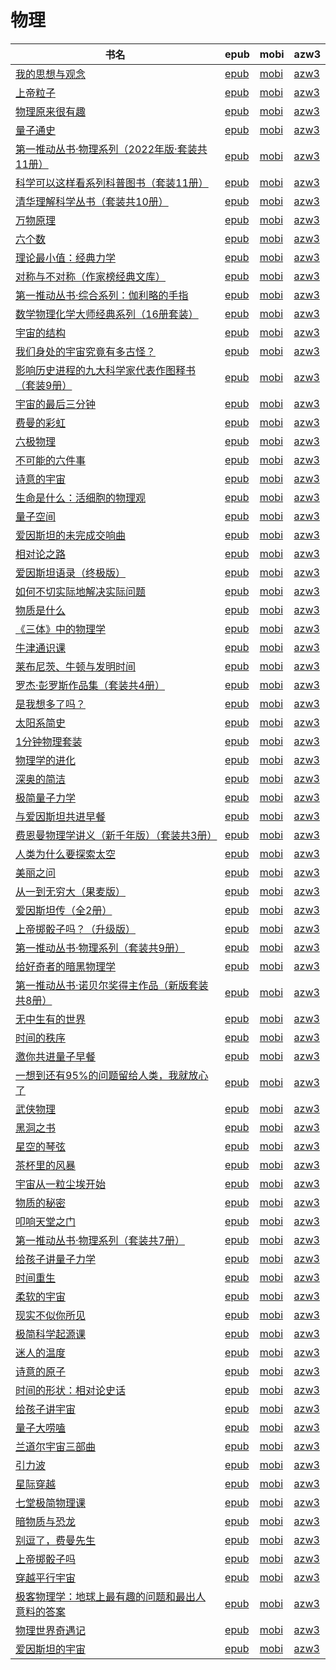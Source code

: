 # 物理

| 书名 | epub | mobi | azw3 |
| --- | --- | --- | --- |
| [我的思想与观念](http://ct.dalanmei.com/f/31084289-771246435-80fac1) | [epub](http://ct.dalanmei.com/f/31084289-771246435-80fac1) | [mobi](http://ct.dalanmei.com/f/31084289-771231166-eb4274) | [azw3](http://ct.dalanmei.com/f/31084289-771236258-313b89) |
| [上帝粒子](http://ct.dalanmei.com/f/31084289-771246898-e26cbb) | [epub](http://ct.dalanmei.com/f/31084289-771246898-e26cbb) | [mobi](http://ct.dalanmei.com/f/31084289-771231698-e6019a) | [azw3](http://ct.dalanmei.com/f/31084289-771236599-3e08a1) |
| [物理原来很有趣](http://ct.dalanmei.com/f/31084289-771247254-881090) | [epub](http://ct.dalanmei.com/f/31084289-771247254-881090) | [mobi](http://ct.dalanmei.com/f/31084289-771232194-bc023f) | [azw3](http://ct.dalanmei.com/f/31084289-771240275-c025f7) |
| [量子通史](http://ct.dalanmei.com/f/31084289-771247337-59871c) | [epub](http://ct.dalanmei.com/f/31084289-771247337-59871c) | [mobi](http://ct.dalanmei.com/f/31084289-771228349-eb802e) | [azw3](http://ct.dalanmei.com/f/31084289-771232403-487bc7) |
| [第一推动丛书·物理系列（2022年版·套装共11册）](http://ct.dalanmei.com/f/31084289-771241336-76201a) | [epub](http://ct.dalanmei.com/f/31084289-771241336-76201a) | [mobi](http://ct.dalanmei.com/f/31084289-771229875-efccd0) | [azw3](http://ct.dalanmei.com/f/31084289-771233441-e3f671) |
| [科学可以这样看系列科普图书（套装11册）](http://ct.dalanmei.com/f/31084289-771246344-bf96a6) | [epub](http://ct.dalanmei.com/f/31084289-771246344-bf96a6) | [mobi](http://ct.dalanmei.com/f/31084289-771230833-bd7a82) | [azw3](http://ct.dalanmei.com/f/31084289-771236083-491bec) |
| [清华理解科学丛书（套装共10册）](http://ct.dalanmei.com/f/31084289-601222537-0ce916) | [epub](http://ct.dalanmei.com/f/31084289-601222537-0ce916) | [mobi](http://ct.dalanmei.com/f/31084289-601222134-34fc36) | [azw3](http://ct.dalanmei.com/f/31084289-601222424-4ce49e) |
| [万物原理](http://ct.dalanmei.com/f/31084289-589491767-9a1dd0) | [epub](http://ct.dalanmei.com/f/31084289-589491767-9a1dd0) | [mobi](http://ct.dalanmei.com/f/31084289-589444209-96d85e) | [azw3](http://ct.dalanmei.com/f/31084289-589487601-c349e9) |
| [六个数](http://ct.dalanmei.com/f/31084289-577383790-018a1c) | [epub](http://ct.dalanmei.com/f/31084289-577383790-018a1c) | [mobi](http://ct.dalanmei.com/f/31084289-577376382-9acf53) | [azw3](http://ct.dalanmei.com/f/31084289-577384254-03ac0b) |
| [理论最小值：经典力学](http://ct.dalanmei.com/f/31084289-577383810-1d6a41) | [epub](http://ct.dalanmei.com/f/31084289-577383810-1d6a41) | [mobi](http://ct.dalanmei.com/f/31084289-577376477-87c993) | [azw3](http://ct.dalanmei.com/f/31084289-577384262-fdc891) |
| [对称与不对称（作家榜经典文库）](http://ct.dalanmei.com/f/31084289-575337843-4a8767) | [epub](http://ct.dalanmei.com/f/31084289-575337843-4a8767) | [mobi](http://ct.dalanmei.com/f/31084289-575257029-6d7c5b) | [azw3](http://ct.dalanmei.com/f/31084289-575310830-8abf13) |
| [第一推动丛书·综合系列：伽利略的手指](http://ct.dalanmei.com/f/31084289-570300381-007075) | [epub](http://ct.dalanmei.com/f/31084289-570300381-007075) | [mobi](http://ct.dalanmei.com/f/31084289-570174955-9f5581) | [azw3](http://ct.dalanmei.com/f/31084289-570369688-406bb7) |
| [数学物理化学大师经典系列（16册套装）](http://ct.dalanmei.com/f/31084289-570325769-2e81e7) | [epub](http://ct.dalanmei.com/f/31084289-570325769-2e81e7) | [mobi](http://ct.dalanmei.com/f/31084289-570154935-33dae0) | [azw3](http://ct.dalanmei.com/f/31084289-571395386-46768c) |
| [宇宙的结构](http://ct.dalanmei.com/f/31084289-570352585-9d901a) | [epub](http://ct.dalanmei.com/f/31084289-570352585-9d901a) | [mobi](http://ct.dalanmei.com/f/31084289-570160536-a40447) | [azw3](http://ct.dalanmei.com/f/31084289-571401051-55ab84) |
| [我们身处的宇宙究竟有多古怪？](http://ct.dalanmei.com/f/31084289-570357523-3ec76d) | [epub](http://ct.dalanmei.com/f/31084289-570357523-3ec76d) | [mobi](http://ct.dalanmei.com/f/31084289-570148532-08ca2e) | [azw3](http://ct.dalanmei.com/f/31084289-571404859-c80512) |
| [影响历史进程的九大科学家代表作图释书（套装9册）](http://ct.dalanmei.com/f/31084289-570357622-28d193) | [epub](http://ct.dalanmei.com/f/31084289-570357622-28d193) | [mobi](http://ct.dalanmei.com/f/31084289-570149974-0eecf3) | [azw3](http://ct.dalanmei.com/f/31084289-571405661-c4d0b9) |
| [宇宙的最后三分钟](http://ct.dalanmei.com/f/31084289-570357693-e2322d) | [epub](http://ct.dalanmei.com/f/31084289-570357693-e2322d) | [mobi](http://ct.dalanmei.com/f/31084289-570150749-ebb5c6) | [azw3](http://ct.dalanmei.com/f/31084289-571405809-53a348) |
| [费曼的彩虹](http://ct.dalanmei.com/f/31084289-570251262-7c7fd9) | [epub](http://ct.dalanmei.com/f/31084289-570251262-7c7fd9) | [mobi](http://ct.dalanmei.com/f/31084289-569464455-0aef99) | [azw3](http://ct.dalanmei.com/f/31084289-571411076-477ae9) |
| [六极物理](http://ct.dalanmei.com/f/31084289-570252317-a27300) | [epub](http://ct.dalanmei.com/f/31084289-570252317-a27300) | [mobi](http://ct.dalanmei.com/f/31084289-569464664-ac4541) | [azw3](http://ct.dalanmei.com/f/31084289-571411442-046c04) |
| [不可能的六件事](http://ct.dalanmei.com/f/31084289-570256820-5e573b) | [epub](http://ct.dalanmei.com/f/31084289-570256820-5e573b) | [mobi](http://ct.dalanmei.com/f/31084289-570107664-e9b1db) | [azw3](http://ct.dalanmei.com/f/31084289-571415307-5b0be3) |
| [诗意的宇宙](http://ct.dalanmei.com/f/31084289-570239717-fdea91) | [epub](http://ct.dalanmei.com/f/31084289-570239717-fdea91) | [mobi](http://ct.dalanmei.com/f/31084289-569452776-36e74a) | [azw3](http://ct.dalanmei.com/f/31084289-571419659-5cbace) |
| [生命是什么：活细胞的物理观](http://ct.dalanmei.com/f/31084289-572067697-4f9495) | [epub](http://ct.dalanmei.com/f/31084289-572067697-4f9495) | [mobi](http://ct.dalanmei.com/f/31084289-571731107-6961ab) | [azw3](http://ct.dalanmei.com/f/31084289-572086362-8ca238) |
| [量子空间](http://ct.dalanmei.com/f/31084289-572080721-71855f) | [epub](http://ct.dalanmei.com/f/31084289-572080721-71855f) | [mobi](http://ct.dalanmei.com/f/31084289-571729448-f64636) | [azw3](http://ct.dalanmei.com/f/31084289-572108519-3990f0) |
| [爱因斯坦的未完成交响曲](http://ct.dalanmei.com/f/31084289-572085084-5d27a7) | [epub](http://ct.dalanmei.com/f/31084289-572085084-5d27a7) | [mobi](http://ct.dalanmei.com/f/31084289-571729004-8c607f) | [azw3](http://ct.dalanmei.com/f/31084289-572112322-91311f) |
| [相对论之路](http://ct.dalanmei.com/f/31084289-572085121-fd3d1e) | [epub](http://ct.dalanmei.com/f/31084289-572085121-fd3d1e) | [mobi](http://ct.dalanmei.com/f/31084289-571729000-1ecc1b) | [azw3](http://ct.dalanmei.com/f/31084289-572112337-c6676d) |
| [爱因斯坦语录（终极版）](http://ct.dalanmei.com/f/31084289-572087541-3dba8c) | [epub](http://ct.dalanmei.com/f/31084289-572087541-3dba8c) | [mobi](http://ct.dalanmei.com/f/31084289-571728679-c09a1a) | [azw3](http://ct.dalanmei.com/f/31084289-572112652-356e6f) |
| [如何不切实际地解决实际问题](http://ct.dalanmei.com/f/31084289-572109532-ffe73d) | [epub](http://ct.dalanmei.com/f/31084289-572109532-ffe73d) | [mobi](http://ct.dalanmei.com/f/31084289-571726027-8e10ca) | [azw3](http://ct.dalanmei.com/f/31084289-572115615-d37352) |
| [物质是什么](http://ct.dalanmei.com/f/31084289-572112350-f77344) | [epub](http://ct.dalanmei.com/f/31084289-572112350-f77344) | [mobi](http://ct.dalanmei.com/f/31084289-571723870-7bef7c) | [azw3](http://ct.dalanmei.com/f/31084289-572116247-d5095d) |
| [《三体》中的物理学](http://ct.dalanmei.com/f/31084289-572112677-a34ac0) | [epub](http://ct.dalanmei.com/f/31084289-572112677-a34ac0) | [mobi](http://ct.dalanmei.com/f/31084289-571723127-30b27b) | [azw3](http://ct.dalanmei.com/f/31084289-572116935-23fa45) |
| [牛津通识课](http://ct.dalanmei.com/f/31084289-572113890-7aef4e) | [epub](http://ct.dalanmei.com/f/31084289-572113890-7aef4e) | [mobi](http://ct.dalanmei.com/f/31084289-571715396-8f0988) | [azw3](http://ct.dalanmei.com/f/31084289-572121967-3d5548) |
| [莱布尼茨、牛顿与发明时间](http://ct.dalanmei.com/f/31084289-572114594-799ec9) | [epub](http://ct.dalanmei.com/f/31084289-572114594-799ec9) | [mobi](http://ct.dalanmei.com/f/31084289-571712536-37130e) | [azw3](http://ct.dalanmei.com/f/31084289-572132060-6964d0) |
| [罗杰·彭罗斯作品集（套装共4册）](http://ct.dalanmei.com/f/31084289-572114676-cee52c) | [epub](http://ct.dalanmei.com/f/31084289-572114676-cee52c) | [mobi](http://ct.dalanmei.com/f/31084289-571711900-b2a680) | [azw3](http://ct.dalanmei.com/f/31084289-572133095-ed71dd) |
| [是我想多了吗？](http://ct.dalanmei.com/f/31084289-572114988-460de7) | [epub](http://ct.dalanmei.com/f/31084289-572114988-460de7) | [mobi](http://ct.dalanmei.com/f/31084289-571710249-ebbba5) | [azw3](http://ct.dalanmei.com/f/31084289-572135457-26bd2d) |
| [太阳系简史](http://ct.dalanmei.com/f/31084289-572115213-053a4d) | [epub](http://ct.dalanmei.com/f/31084289-572115213-053a4d) | [mobi](http://ct.dalanmei.com/f/31084289-571709187-8533f8) | [azw3](http://ct.dalanmei.com/f/31084289-572136539-c8a6aa) |
| [1分钟物理套装](None) | [epub](None) | [mobi](None) | [azw3](None) |
| [物理学的进化](http://ct.dalanmei.com/f/31084289-572116098-9a511b) | [epub](http://ct.dalanmei.com/f/31084289-572116098-9a511b) | [mobi](http://ct.dalanmei.com/f/31084289-571678727-b31817) | [azw3](http://ct.dalanmei.com/f/31084289-572156920-853cf6) |
| [深奥的简洁](http://ct.dalanmei.com/f/31084289-572116738-7ec3a5) | [epub](http://ct.dalanmei.com/f/31084289-572116738-7ec3a5) | [mobi](http://ct.dalanmei.com/f/31084289-571662945-11b8f5) | [azw3](http://ct.dalanmei.com/f/31084289-572176888-05a146) |
| [极简量子力学](http://ct.dalanmei.com/f/31084289-572120463-08560f) | [epub](http://ct.dalanmei.com/f/31084289-572120463-08560f) | [mobi](http://ct.dalanmei.com/f/31084289-571642802-e683f6) | [azw3](http://ct.dalanmei.com/f/31084289-572180758-1f86cf) |
| [与爱因斯坦共进早餐](http://ct.dalanmei.com/f/31084289-572120882-7778bc) | [epub](http://ct.dalanmei.com/f/31084289-572120882-7778bc) | [mobi](http://ct.dalanmei.com/f/31084289-571638694-415ce1) | [azw3](http://ct.dalanmei.com/f/31084289-572182173-4f18cd) |
| [费恩曼物理学讲义（新千年版）（套装共3册）](http://ct.dalanmei.com/f/31084289-572125750-c20a60) | [epub](http://ct.dalanmei.com/f/31084289-572125750-c20a60) | [mobi](http://ct.dalanmei.com/f/31084289-571635077-efaf13) | [azw3](http://ct.dalanmei.com/f/31084289-572186377-addf68) |
| [人类为什么要探索太空](http://ct.dalanmei.com/f/31084289-572125907-0a18ae) | [epub](http://ct.dalanmei.com/f/31084289-572125907-0a18ae) | [mobi](http://ct.dalanmei.com/f/31084289-571632415-d4b4db) | [azw3](http://ct.dalanmei.com/f/31084289-572186454-4e51fd) |
| [美丽之问](http://ct.dalanmei.com/f/31084289-571806497-a36518) | [epub](http://ct.dalanmei.com/f/31084289-571806497-a36518) | [mobi](http://ct.dalanmei.com/f/31084289-571538306-5fc907) | [azw3](http://ct.dalanmei.com/f/31084289-572195916-1ea05b) |
| [从一到无穷大（果麦版）](http://ct.dalanmei.com/f/31084289-571808856-ff5b38) | [epub](http://ct.dalanmei.com/f/31084289-571808856-ff5b38) | [mobi](http://ct.dalanmei.com/f/31084289-571541075-15a5fa) | [azw3](http://ct.dalanmei.com/f/31084289-572196277-5d66a9) |
| [爱因斯坦传（全2册）](http://ct.dalanmei.com/f/31084289-571812329-2c0664) | [epub](http://ct.dalanmei.com/f/31084289-571812329-2c0664) | [mobi](http://ct.dalanmei.com/f/31084289-571542482-8b38e1) | [azw3](http://ct.dalanmei.com/f/31084289-572196456-479cb4) |
| [上帝掷骰子吗？（升级版）](http://ct.dalanmei.com/f/31084289-571862717-d4aacd) | [epub](http://ct.dalanmei.com/f/31084289-571862717-d4aacd) | [mobi](http://ct.dalanmei.com/f/31084289-571551147-9a2ab5) | [azw3](http://ct.dalanmei.com/f/31084289-572202136-f4a251) |
| [第一推动丛书·物理系列（套装共9册）](http://ct.dalanmei.com/f/31084289-571912208-75ed6e) | [epub](http://ct.dalanmei.com/f/31084289-571912208-75ed6e) | [mobi](http://ct.dalanmei.com/f/31084289-571556043-68db76) | [azw3](http://ct.dalanmei.com/f/31084289-572203304-a00976) |
| [给好奇者的暗黑物理学](http://ct.dalanmei.com/f/31084289-571913622-8efaec) | [epub](http://ct.dalanmei.com/f/31084289-571913622-8efaec) | [mobi](http://ct.dalanmei.com/f/31084289-571556535-2e022c) | [azw3](http://ct.dalanmei.com/f/31084289-572203538-67a588) |
| [第一推动丛书·诺贝尔奖得主作品（新版套装共8册）](http://ct.dalanmei.com/f/31084289-571913906-4a5563) | [epub](http://ct.dalanmei.com/f/31084289-571913906-4a5563) | [mobi](http://ct.dalanmei.com/f/31084289-571556847-5cbd99) | [azw3](http://ct.dalanmei.com/f/31084289-572203614-5ea836) |
| [无中生有的世界](http://ct.dalanmei.com/f/31084289-571922023-bdee15) | [epub](http://ct.dalanmei.com/f/31084289-571922023-bdee15) | [mobi](http://ct.dalanmei.com/f/31084289-571559371-1521d3) | [azw3](http://ct.dalanmei.com/f/31084289-572211702-8a3983) |
| [时间的秩序](http://ct.dalanmei.com/f/31084289-571732717-bef73d) | [epub](http://ct.dalanmei.com/f/31084289-571732717-bef73d) | [mobi](http://ct.dalanmei.com/f/31084289-571616270-adbcf8) | [azw3](http://ct.dalanmei.com/f/31084289-571912598-7273c4) |
| [邀你共进量子早餐](http://ct.dalanmei.com/f/31084289-571736150-6008b1) | [epub](http://ct.dalanmei.com/f/31084289-571736150-6008b1) | [mobi](http://ct.dalanmei.com/f/31084289-571607765-a07ff2) | [azw3](http://ct.dalanmei.com/f/31084289-571914292-cae860) |
| [一想到还有95%的问题留给人类，我就放心了](http://ct.dalanmei.com/f/31084289-571737666-654f7d) | [epub](http://ct.dalanmei.com/f/31084289-571737666-654f7d) | [mobi](http://ct.dalanmei.com/f/31084289-571603668-3cc7d1) | [azw3](http://ct.dalanmei.com/f/31084289-571916705-5376bc) |
| [武侠物理](http://ct.dalanmei.com/f/31084289-571773768-8b4311) | [epub](http://ct.dalanmei.com/f/31084289-571773768-8b4311) | [mobi](http://ct.dalanmei.com/f/31084289-571495806-15bda5) | [azw3](http://ct.dalanmei.com/f/31084289-571918664-dd72e1) |
| [黑洞之书](http://ct.dalanmei.com/f/31084289-572128924-ab3317) | [epub](http://ct.dalanmei.com/f/31084289-572128924-ab3317) | [mobi](http://ct.dalanmei.com/f/31084289-571593895-d21860) | [azw3](http://ct.dalanmei.com/f/31084289-571985970-5e47d5) |
| [星空的琴弦](http://ct.dalanmei.com/f/31084289-571814699-451dc4) | [epub](http://ct.dalanmei.com/f/31084289-571814699-451dc4) | [mobi](http://ct.dalanmei.com/f/31084289-571544117-0292d9) | [azw3](http://ct.dalanmei.com/f/31084289-572015952-589791) |
| [茶杯里的风暴](http://ct.dalanmei.com/f/31084289-571814971-52f3cc) | [epub](http://ct.dalanmei.com/f/31084289-571814971-52f3cc) | [mobi](http://ct.dalanmei.com/f/31084289-571544622-eb2a45) | [azw3](http://ct.dalanmei.com/f/31084289-572016639-b42a07) |
| [宇宙从一粒尘埃开始](http://ct.dalanmei.com/f/31084289-571818389-47b7e3) | [epub](http://ct.dalanmei.com/f/31084289-571818389-47b7e3) | [mobi](http://ct.dalanmei.com/f/31084289-571548096-dad0d6) | [azw3](http://ct.dalanmei.com/f/31084289-572054324-d25f4e) |
| [物质的秘密](http://ct.dalanmei.com/f/31084289-571818778-013172) | [epub](http://ct.dalanmei.com/f/31084289-571818778-013172) | [mobi](http://ct.dalanmei.com/f/31084289-571548313-0fd4b1) | [azw3](http://ct.dalanmei.com/f/31084289-572055994-6a8935) |
| [叩响天堂之门](http://ct.dalanmei.com/f/31084289-571864474-28f789) | [epub](http://ct.dalanmei.com/f/31084289-571864474-28f789) | [mobi](http://ct.dalanmei.com/f/31084289-571551234-636709) | [azw3](http://ct.dalanmei.com/f/31084289-572068086-af467d) |
| [第一推动丛书·物理系列（套装共7册）](None) | [epub](None) | [mobi](None) | [azw3](None) |
| [给孩子讲量子力学](http://ct.dalanmei.com/f/31084289-571878515-d8c4c5) | [epub](http://ct.dalanmei.com/f/31084289-571878515-d8c4c5) | [mobi](http://ct.dalanmei.com/f/31084289-571551804-e4e502) | [azw3](http://ct.dalanmei.com/f/31084289-572068947-3291de) |
| [时间重生](http://ct.dalanmei.com/f/31084289-571908448-093bfd) | [epub](http://ct.dalanmei.com/f/31084289-571908448-093bfd) | [mobi](http://ct.dalanmei.com/f/31084289-571555617-288ae2) | [azw3](http://ct.dalanmei.com/f/31084289-572072183-dacc97) |
| [柔软的宇宙](http://ct.dalanmei.com/f/31084289-571909895-684e18) | [epub](http://ct.dalanmei.com/f/31084289-571909895-684e18) | [mobi](http://ct.dalanmei.com/f/31084289-571555788-0499a5) | [azw3](http://ct.dalanmei.com/f/31084289-572072640-83ccc8) |
| [现实不似你所见](http://ct.dalanmei.com/f/31084289-571913361-510c2e) | [epub](http://ct.dalanmei.com/f/31084289-571913361-510c2e) | [mobi](http://ct.dalanmei.com/f/31084289-571556358-d07c81) | [azw3](http://ct.dalanmei.com/f/31084289-572073442-6a9add) |
| [极简科学起源课](http://ct.dalanmei.com/f/31084289-571916884-427111) | [epub](http://ct.dalanmei.com/f/31084289-571916884-427111) | [mobi](http://ct.dalanmei.com/f/31084289-571558304-86bcab) | [azw3](http://ct.dalanmei.com/f/31084289-572074981-e0f82d) |
| [迷人的温度](http://ct.dalanmei.com/f/31084289-571991266-811e21) | [epub](http://ct.dalanmei.com/f/31084289-571991266-811e21) | [mobi](http://ct.dalanmei.com/f/31084289-571562150-b88a54) | [azw3](http://ct.dalanmei.com/f/31084289-571840828-abc7f2) |
| [诗意的原子](http://ct.dalanmei.com/f/31084289-571736039-7afcfe) | [epub](http://ct.dalanmei.com/f/31084289-571736039-7afcfe) | [mobi](http://ct.dalanmei.com/f/31084289-571583556-a22708) | [azw3](http://ct.dalanmei.com/f/31084289-571854935-2b05cc) |
| [时间的形状：相对论史话](http://ct.dalanmei.com/f/31084289-571736836-002592) | [epub](http://ct.dalanmei.com/f/31084289-571736836-002592) | [mobi](http://ct.dalanmei.com/f/31084289-571581750-71721f) | [azw3](http://ct.dalanmei.com/f/31084289-571861196-051075) |
| [给孩子讲宇宙](http://ct.dalanmei.com/f/31084289-571738130-7e9649) | [epub](http://ct.dalanmei.com/f/31084289-571738130-7e9649) | [mobi](http://ct.dalanmei.com/f/31084289-571588370-5f88f9) | [azw3](http://ct.dalanmei.com/f/31084289-571868326-0b8d89) |
| [量子大唠嗑](http://ct.dalanmei.com/f/31084289-571772766-c1520a) | [epub](http://ct.dalanmei.com/f/31084289-571772766-c1520a) | [mobi](http://ct.dalanmei.com/f/31084289-571588033-bd3832) | [azw3](http://ct.dalanmei.com/f/31084289-571869099-e09316) |
| [兰道尔宇宙三部曲](http://ct.dalanmei.com/f/31084289-571773172-1e3669) | [epub](http://ct.dalanmei.com/f/31084289-571773172-1e3669) | [mobi](http://ct.dalanmei.com/f/31084289-571483475-5a6f74) | [azw3](http://ct.dalanmei.com/f/31084289-571869626-15bffb) |
| [引力波](http://ct.dalanmei.com/f/31084289-571776913-8ef262) | [epub](http://ct.dalanmei.com/f/31084289-571776913-8ef262) | [mobi](http://ct.dalanmei.com/f/31084289-571513410-308c06) | [azw3](http://ct.dalanmei.com/f/31084289-571876319-ab66c4) |
| [星际穿越](http://ct.dalanmei.com/f/31084289-571777184-3a59a7) | [epub](http://ct.dalanmei.com/f/31084289-571777184-3a59a7) | [mobi](http://ct.dalanmei.com/f/31084289-571514062-09b4d4) | [azw3](http://ct.dalanmei.com/f/31084289-571876377-9a4ca0) |
| [七堂极简物理课](http://ct.dalanmei.com/f/31084289-571777849-327a4a) | [epub](http://ct.dalanmei.com/f/31084289-571777849-327a4a) | [mobi](http://ct.dalanmei.com/f/31084289-571517098-7ec939) | [azw3](http://ct.dalanmei.com/f/31084289-571876783-80bfcb) |
| [暗物质与恐龙](http://ct.dalanmei.com/f/31084289-571778171-0eea70) | [epub](http://ct.dalanmei.com/f/31084289-571778171-0eea70) | [mobi](http://ct.dalanmei.com/f/31084289-571517493-6796ca) | [azw3](http://ct.dalanmei.com/f/31084289-571877074-c3baf7) |
| [别逗了，费曼先生](http://ct.dalanmei.com/f/31084289-571778214-7ccfa2) | [epub](http://ct.dalanmei.com/f/31084289-571778214-7ccfa2) | [mobi](http://ct.dalanmei.com/f/31084289-571517538-fb13c6) | [azw3](http://ct.dalanmei.com/f/31084289-571877142-9e5e6c) |
| [上帝掷骰子吗](http://ct.dalanmei.com/f/31084289-571781870-f42d35) | [epub](http://ct.dalanmei.com/f/31084289-571781870-f42d35) | [mobi](http://ct.dalanmei.com/f/31084289-571422882-502877) | [azw3](http://ct.dalanmei.com/f/31084289-571882967-2a5248) |
| [穿越平行宇宙](http://ct.dalanmei.com/f/31084289-571782346-18a5ad) | [epub](http://ct.dalanmei.com/f/31084289-571782346-18a5ad) | [mobi](http://ct.dalanmei.com/f/31084289-571423638-d4155d) | [azw3](http://ct.dalanmei.com/f/31084289-571883485-974502) |
| [极客物理学：地球上最有趣的问题和最出人意料的答案](http://ct.dalanmei.com/f/31084289-571786461-98fb03) | [epub](http://ct.dalanmei.com/f/31084289-571786461-98fb03) | [mobi](http://ct.dalanmei.com/f/31084289-571452399-deaa4d) | [azw3](http://ct.dalanmei.com/f/31084289-571885697-c71696) |
| [物理世界奇遇记](http://ct.dalanmei.com/f/31084289-571787147-3de73c) | [epub](http://ct.dalanmei.com/f/31084289-571787147-3de73c) | [mobi](http://ct.dalanmei.com/f/31084289-571453490-7bdffd) | [azw3](http://ct.dalanmei.com/f/31084289-571886543-d375ce) |
| [爱因斯坦的宇宙](http://ct.dalanmei.com/f/31084289-571789456-38499c) | [epub](http://ct.dalanmei.com/f/31084289-571789456-38499c) | [mobi](http://ct.dalanmei.com/f/31084289-571456803-e0cb60) | [azw3](http://ct.dalanmei.com/f/31084289-571894604-96e719) |
